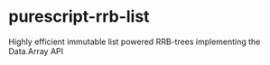 # purescript-rrb-list
Highly efficient immutable list powered RRB-trees implementing the Data.Array API
